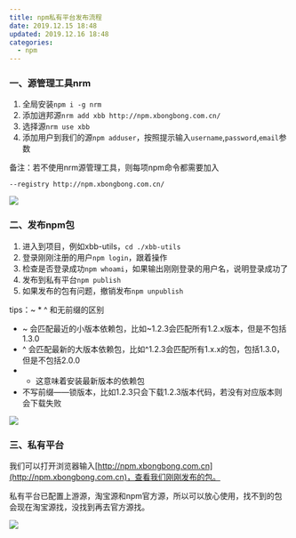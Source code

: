 ```yaml
---
title: npm私有平台发布流程
date: 2019.12.15 18:48
updated: 2019.12.16 18:48
categories: 
  - npm
---
```

### 一、源管理工具nrm

1. 全局安装`npm i -g nrm`
2. 添加逍邦源`nrm add xbb http://npm.xbongbong.com.cn/`
3. 选择源`nrm use xbb`
4. 添加用户到我们的源`npm adduser`，按照提示输入`username`,`password`,`email`参数
<!-- more -->
备注：若不使用nrm源管理工具，则每项npm命令都需要加入

`--registry http://npm.xbongbong.com.cn/`

![](https://yahuiimg.oss-cn-hangzhou.aliyuncs.com/202112221046249.png)

### 二、发布npm包

1. 进入到项目，例如xbb-utils，`cd ./xbb-utils`
2. 登录刚刚注册的用户`npm login`，跟着操作
3. 检查是否登录成功`npm whoami`，如果输出刚刚登录的用户名，说明登录成功了
4. 发布到私有平台`npm publish`
5. 如果发布的包有问题，撤销发布`npm unpublish`

tips：~ * ^ 和无前缀的区别

- ~ 会匹配最近的小版本依赖包，比如~1.2.3会匹配所有1.2.x版本，但是不包括1.3.0
- ^ 会匹配最新的大版本依赖包，比如^1.2.3会匹配所有1.x.x的包，包括1.3.0，但是不包括2.0.0
- * 这意味着安装最新版本的依赖包
- 不写前缀——锁版本，比如1.2.3只会下载1.2.3版本代码，若没有对应版本则会下载失败

![](https://yahuiimg.oss-cn-hangzhou.aliyuncs.com/202112221047766.png)

### 三、私有平台

我们可以打开浏览器输入[http://npm.xbongbong.com.cn](http://npm.xbongbong.com.cn)，查看我们刚刚发布的包。

私有平台已配置上游源，淘宝源和npm官方源，所以可以放心使用，找不到的包会现在淘宝源找，没找到再去官方源找。

![](https://yahuiimg.oss-cn-hangzhou.aliyuncs.com/202112221047705.png)

